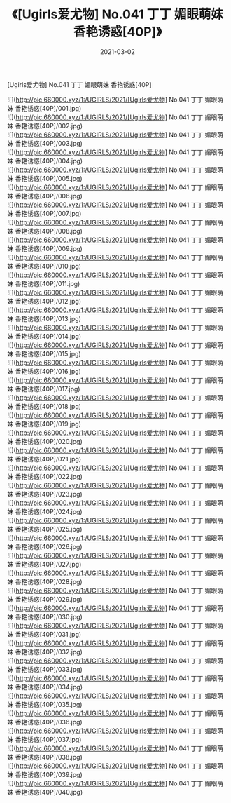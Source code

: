 ﻿---
layout: post
title:  《[Ugirls爱尤物] No.041 丁丁 媚眼萌妹 香艳诱惑[40P]》
date:   2021-03-02
img: http://pic.660000.xyz/1:/UGIRLS/2021/[Ugirls爱尤物] No.041 丁丁 媚眼萌妹 香艳诱惑[40P]/000.jpg
categories: [美女, 清纯, 唯美]
---

[Ugirls爱尤物] No.041 丁丁 媚眼萌妹 香艳诱惑[40P]

  ![](http://pic.660000.xyz/1:/UGIRLS/2021/[Ugirls爱尤物] No.041 丁丁 媚眼萌妹 香艳诱惑[40P]/001.jpg) <br> ![](http://pic.660000.xyz/1:/UGIRLS/2021/[Ugirls爱尤物] No.041 丁丁 媚眼萌妹 香艳诱惑[40P]/002.jpg) <br> ![](http://pic.660000.xyz/1:/UGIRLS/2021/[Ugirls爱尤物] No.041 丁丁 媚眼萌妹 香艳诱惑[40P]/003.jpg) <br> ![](http://pic.660000.xyz/1:/UGIRLS/2021/[Ugirls爱尤物] No.041 丁丁 媚眼萌妹 香艳诱惑[40P]/004.jpg) <br> ![](http://pic.660000.xyz/1:/UGIRLS/2021/[Ugirls爱尤物] No.041 丁丁 媚眼萌妹 香艳诱惑[40P]/005.jpg) <br> ![](http://pic.660000.xyz/1:/UGIRLS/2021/[Ugirls爱尤物] No.041 丁丁 媚眼萌妹 香艳诱惑[40P]/006.jpg) <br> ![](http://pic.660000.xyz/1:/UGIRLS/2021/[Ugirls爱尤物] No.041 丁丁 媚眼萌妹 香艳诱惑[40P]/007.jpg) <br> ![](http://pic.660000.xyz/1:/UGIRLS/2021/[Ugirls爱尤物] No.041 丁丁 媚眼萌妹 香艳诱惑[40P]/008.jpg) <br> ![](http://pic.660000.xyz/1:/UGIRLS/2021/[Ugirls爱尤物] No.041 丁丁 媚眼萌妹 香艳诱惑[40P]/009.jpg) <br> ![](http://pic.660000.xyz/1:/UGIRLS/2021/[Ugirls爱尤物] No.041 丁丁 媚眼萌妹 香艳诱惑[40P]/010.jpg) <br> ![](http://pic.660000.xyz/1:/UGIRLS/2021/[Ugirls爱尤物] No.041 丁丁 媚眼萌妹 香艳诱惑[40P]/011.jpg) <br> ![](http://pic.660000.xyz/1:/UGIRLS/2021/[Ugirls爱尤物] No.041 丁丁 媚眼萌妹 香艳诱惑[40P]/012.jpg) <br> ![](http://pic.660000.xyz/1:/UGIRLS/2021/[Ugirls爱尤物] No.041 丁丁 媚眼萌妹 香艳诱惑[40P]/013.jpg) <br> ![](http://pic.660000.xyz/1:/UGIRLS/2021/[Ugirls爱尤物] No.041 丁丁 媚眼萌妹 香艳诱惑[40P]/014.jpg) <br> ![](http://pic.660000.xyz/1:/UGIRLS/2021/[Ugirls爱尤物] No.041 丁丁 媚眼萌妹 香艳诱惑[40P]/015.jpg) <br> ![](http://pic.660000.xyz/1:/UGIRLS/2021/[Ugirls爱尤物] No.041 丁丁 媚眼萌妹 香艳诱惑[40P]/016.jpg) <br> ![](http://pic.660000.xyz/1:/UGIRLS/2021/[Ugirls爱尤物] No.041 丁丁 媚眼萌妹 香艳诱惑[40P]/017.jpg) <br> ![](http://pic.660000.xyz/1:/UGIRLS/2021/[Ugirls爱尤物] No.041 丁丁 媚眼萌妹 香艳诱惑[40P]/018.jpg) <br> ![](http://pic.660000.xyz/1:/UGIRLS/2021/[Ugirls爱尤物] No.041 丁丁 媚眼萌妹 香艳诱惑[40P]/019.jpg) <br> ![](http://pic.660000.xyz/1:/UGIRLS/2021/[Ugirls爱尤物] No.041 丁丁 媚眼萌妹 香艳诱惑[40P]/020.jpg) <br> ![](http://pic.660000.xyz/1:/UGIRLS/2021/[Ugirls爱尤物] No.041 丁丁 媚眼萌妹 香艳诱惑[40P]/021.jpg) <br> ![](http://pic.660000.xyz/1:/UGIRLS/2021/[Ugirls爱尤物] No.041 丁丁 媚眼萌妹 香艳诱惑[40P]/022.jpg) <br> ![](http://pic.660000.xyz/1:/UGIRLS/2021/[Ugirls爱尤物] No.041 丁丁 媚眼萌妹 香艳诱惑[40P]/023.jpg) <br> ![](http://pic.660000.xyz/1:/UGIRLS/2021/[Ugirls爱尤物] No.041 丁丁 媚眼萌妹 香艳诱惑[40P]/024.jpg) <br> ![](http://pic.660000.xyz/1:/UGIRLS/2021/[Ugirls爱尤物] No.041 丁丁 媚眼萌妹 香艳诱惑[40P]/025.jpg) <br> ![](http://pic.660000.xyz/1:/UGIRLS/2021/[Ugirls爱尤物] No.041 丁丁 媚眼萌妹 香艳诱惑[40P]/026.jpg) <br> ![](http://pic.660000.xyz/1:/UGIRLS/2021/[Ugirls爱尤物] No.041 丁丁 媚眼萌妹 香艳诱惑[40P]/027.jpg) <br> ![](http://pic.660000.xyz/1:/UGIRLS/2021/[Ugirls爱尤物] No.041 丁丁 媚眼萌妹 香艳诱惑[40P]/028.jpg) <br> ![](http://pic.660000.xyz/1:/UGIRLS/2021/[Ugirls爱尤物] No.041 丁丁 媚眼萌妹 香艳诱惑[40P]/029.jpg) <br> ![](http://pic.660000.xyz/1:/UGIRLS/2021/[Ugirls爱尤物] No.041 丁丁 媚眼萌妹 香艳诱惑[40P]/030.jpg) <br> ![](http://pic.660000.xyz/1:/UGIRLS/2021/[Ugirls爱尤物] No.041 丁丁 媚眼萌妹 香艳诱惑[40P]/031.jpg) <br> ![](http://pic.660000.xyz/1:/UGIRLS/2021/[Ugirls爱尤物] No.041 丁丁 媚眼萌妹 香艳诱惑[40P]/032.jpg) <br> ![](http://pic.660000.xyz/1:/UGIRLS/2021/[Ugirls爱尤物] No.041 丁丁 媚眼萌妹 香艳诱惑[40P]/033.jpg) <br> ![](http://pic.660000.xyz/1:/UGIRLS/2021/[Ugirls爱尤物] No.041 丁丁 媚眼萌妹 香艳诱惑[40P]/034.jpg) <br> ![](http://pic.660000.xyz/1:/UGIRLS/2021/[Ugirls爱尤物] No.041 丁丁 媚眼萌妹 香艳诱惑[40P]/035.jpg) <br> ![](http://pic.660000.xyz/1:/UGIRLS/2021/[Ugirls爱尤物] No.041 丁丁 媚眼萌妹 香艳诱惑[40P]/036.jpg) <br> ![](http://pic.660000.xyz/1:/UGIRLS/2021/[Ugirls爱尤物] No.041 丁丁 媚眼萌妹 香艳诱惑[40P]/037.jpg) <br> ![](http://pic.660000.xyz/1:/UGIRLS/2021/[Ugirls爱尤物] No.041 丁丁 媚眼萌妹 香艳诱惑[40P]/038.jpg) <br> ![](http://pic.660000.xyz/1:/UGIRLS/2021/[Ugirls爱尤物] No.041 丁丁 媚眼萌妹 香艳诱惑[40P]/039.jpg) <br> ![](http://pic.660000.xyz/1:/UGIRLS/2021/[Ugirls爱尤物] No.041 丁丁 媚眼萌妹 香艳诱惑[40P]/040.jpg) <br>